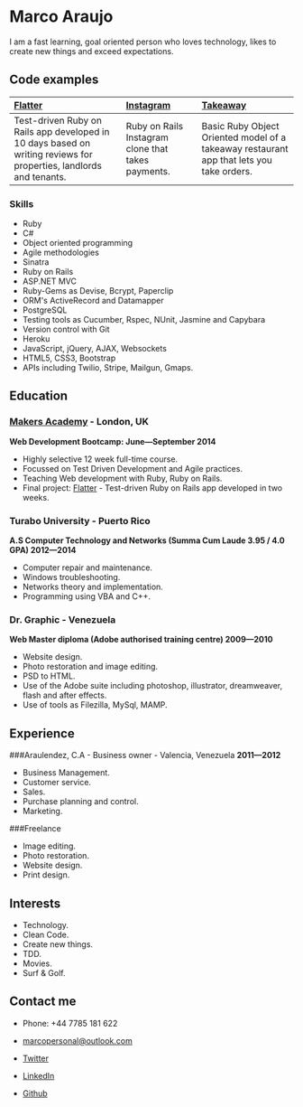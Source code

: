 Marco Araujo
=========

I am a fast learning, goal oriented person who loves technology, likes to create new things and exceed expectations.


Code examples
-------------

| [Flatter] | [Instagram] | [Takeaway] |
|:--------- |:----------- |:---------- |
| Test-driven Ruby on Rails app developed in 10 days based on writing reviews for properties, landlords and tenants.| Ruby on Rails Instagram clone that takes payments. | Basic Ruby Object Oriented model of a takeaway restaurant app that lets you take orders. |


### Skills

  - Ruby
  - C#
  - Object­ oriented programming
  - Agile methodologies
  - Sinatra
  - Ruby on Rails
  - ASP.NET MVC
  - Ruby-Gems as Devise, Bcrypt, Paperclip
  - ORM's ActiveRecord and Datamapper
  - PostgreSQL
  - Testing tools as Cucumber, Rspec, NUnit, Jasmine and Capybara
  - Version control with Git
  - Heroku
  - JavaScript, jQuery, AJAX, Websockets
  - HTML5, CSS3, Bootstrap
  - APIs including Twilio, Stripe, Mailgun,  Gmaps.


Education
----------

### [Makers Academy] - London, UK
**Web Development Bootcamp: June&mdash;September 2014**

- Highly selective 12 week full-time course.
- Focussed on Test Driven Development and Agile practices.
- Teaching Web development with Ruby, Ruby on Rails.
- Final project: [Flatter] - Test-driven Ruby on Rails app developed in two weeks.

### Turabo University - Puerto Rico
**A.S Computer Technology and Networks (Summa Cum Laude 3.95 / 4.0 GPA) 2012&mdash;2014**

- Computer repair and maintenance.
- Windows troubleshooting.
- Networks theory and implementation.
- Programming using VBA and C++.

### Dr. Graphic - Venezuela
**Web Master diploma (Adobe authorised training centre) 2009&mdash;2010**

- Website design.
- Photo restoration and image editing.
- PSD to HTML.
- Use of the Adobe suite including photoshop, illustrator, dreamweaver, flash and after effects.
- Use of tools as Filezilla, MySql, MAMP.



Experience
----------

###Araulendez, C.A - Business owner - Valencia, Venezuela
**2011&mdash;2012**
- Business Management.
- Customer service.
- Sales.
- Purchase planning and control.
- Marketing.

###Freelance

- Image editing.
- Photo restoration.
- Website design.
- Print design.



Interests
---------

- Technology.
- Clean Code.
- Create new things.
- TDD.
- Movies.
- Surf & Golf.



Contact me
----------

- Phone: +44 7785 181 622
- [marcopersonal@outlook.com]
- [Twitter]
- [LinkedIn]
- [Github]

  [Instagram]:https://github.com/marcoaam/instagram
  [Takeaway]:https://github.com/marcoaam/Takeaway-App
  [Flatter]:https://github.com/marcoaam/final-project

  [Makers Academy]:http://www.makersacademy.com
  [marcopersonal@outlook.com]: mailto:marcopersonal@outlook.com
  [GitHub]:https://github.com/marcoaam
  [LinkedIn]:http://uk.linkedin.com/in/marcoaam/
  [Twitter]:http://twitter.com/marco_web
